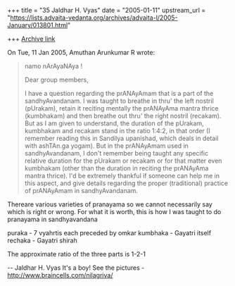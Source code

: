 +++
title = "35 Jaldhar H. Vyas"
date = "2005-01-11"
upstream_url = "https://lists.advaita-vedanta.org/archives/advaita-l/2005-January/013801.html"

+++
[Archive link](https://lists.advaita-vedanta.org/archives/advaita-l/2005-January/013801.html)

On Tue, 11 Jan 2005, Amuthan Arunkumar R wrote:

> namo nArAyaNAya !
>
> Dear group members,
>
> I have a question regarding the prANAyAmam that is a
> part of the sandhyAvandanam. I was taught to breathe
> in thru' the left nostril (pUrakam), retain it
> reciting mentally the prANAyAma mantra thrice
> (kumbhakam) and then breathe out thru' the right
> nostril (recakam). But as I am given to understand,
> the duration of the pUrakam, kumbhakam and recakam
> stand in the ratio 1:4:2, in that order (I remember
> reading this in Sandilya upanishad, which deals in
> detail with ashTAn.ga yogam). But in the prANAyAmam
> used in sandhyAvandanam, I don't remember being taught
> any specific relative duration for the pUrakam or
> recakam or for that matter even kumbhakam (other than
> the duration in reciting the prANAyAma mantra thrice).
> I'd be extremely thankful if someone can help me in
> this aspect, and give details regarding the proper
> (traditional) practice of prANAyAmam in
> sandhyAvandanam.

Thereare various varieties of pranayama so we cannot necessarily say which
is right or wrong.  For what it is worth, this is how I was taught to do
pranayama in sandhyavandana

puraka - 7 vyahrtis each preceded by omkar
kumbhaka - Gayatri itself
rechaka - Gayatri shirah

The approximate ratio of the three parts is 1-2-1

-- 
Jaldhar H. Vyas <jaldhar at braincells.com>
It's a boy! See the pictures - http://www.braincells.com/nilagriva/

